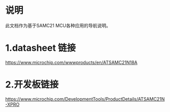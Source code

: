 # 说明
此文档作为基于SAMC21 MCU各种应用的导航说明。

# 1.datasheet 链接
https://www.microchip.com/wwwproducts/en/ATSAMC21N18A

# 2.开发板链接
https://www.microchip.com/DevelopmentTools/ProductDetails/ATSAMC21N-XPRO
